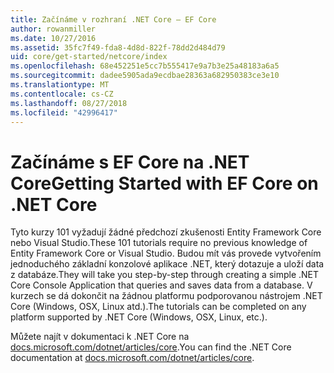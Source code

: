 ```yaml
---
title: Začínáme v rozhraní .NET Core – EF Core
author: rowanmiller
ms.date: 10/27/2016
ms.assetid: 35fc7f49-fda8-4d8d-822f-78dd2d484d79
uid: core/get-started/netcore/index
ms.openlocfilehash: 68e452251e5cc7b555417e9a7b3e25a48183a6a5
ms.sourcegitcommit: dadee5905ada9ecdbae28363a682950383ce3e10
ms.translationtype: MT
ms.contentlocale: cs-CZ
ms.lasthandoff: 08/27/2018
ms.locfileid: "42996417"
---
```

# <a name="getting-started-with-ef-core-on-net-core"></a><span data-ttu-id="5ecb2-102">Začínáme s EF Core na .NET Core</span><span class="sxs-lookup"><span data-stu-id="5ecb2-102">Getting Started with EF Core on .NET Core</span></span>

<span data-ttu-id="5ecb2-103">Tyto kurzy 101 vyžadují žádné předchozí zkušenosti Entity Framework Core nebo Visual Studio.</span><span class="sxs-lookup"><span data-stu-id="5ecb2-103">These 101 tutorials require no previous knowledge of Entity Framework Core or Visual Studio.</span></span> <span data-ttu-id="5ecb2-104">Budou mít vás provede vytvořením jednoduchého základní konzolové aplikace .NET, který dotazuje a uloží data z databáze.</span><span class="sxs-lookup"><span data-stu-id="5ecb2-104">They will take you step-by-step through creating a simple .NET Core Console Application that queries and saves data from a database.</span></span> <span data-ttu-id="5ecb2-105">V kurzech se dá dokončit na žádnou platformu podporovanou nástrojem .NET Core (Windows, OSX, Linux atd.).</span><span class="sxs-lookup"><span data-stu-id="5ecb2-105">The tutorials can be completed on any platform supported by .NET Core (Windows, OSX, Linux, etc.).</span></span>

<span data-ttu-id="5ecb2-106">Můžete najít v dokumentaci k .NET Core na [docs.microsoft.com/dotnet/articles/core](https://docs.microsoft.com/dotnet/articles/core/).</span><span class="sxs-lookup"><span data-stu-id="5ecb2-106">You can find the .NET Core documentation at [docs.microsoft.com/dotnet/articles/core](https://docs.microsoft.com/dotnet/articles/core/).</span></span>
